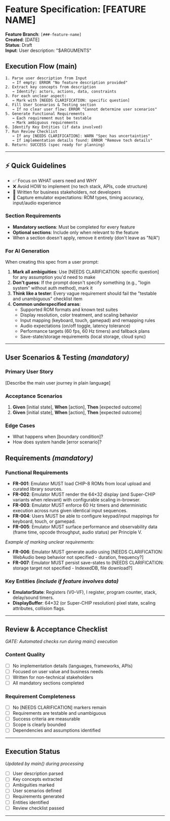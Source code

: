 # Feature Specification: [FEATURE NAME]

**Feature Branch**: `[###-feature-name]`  
**Created**: [DATE]  
**Status**: Draft  
**Input**: User description: "$ARGUMENTS"

## Execution Flow (main)
```
1. Parse user description from Input
   → If empty: ERROR "No feature description provided"
2. Extract key concepts from description
   → Identify: actors, actions, data, constraints
3. For each unclear aspect:
   → Mark with [NEEDS CLARIFICATION: specific question]
4. Fill User Scenarios & Testing section
   → If no clear user flow: ERROR "Cannot determine user scenarios"
5. Generate Functional Requirements
   → Each requirement must be testable
   → Mark ambiguous requirements
6. Identify Key Entities (if data involved)
7. Run Review Checklist
   → If any [NEEDS CLARIFICATION]: WARN "Spec has uncertainties"
   → If implementation details found: ERROR "Remove tech details"
8. Return: SUCCESS (spec ready for planning)
```

---

## ⚡ Quick Guidelines
- ✅ Focus on WHAT users need and WHY
- ❌ Avoid HOW to implement (no tech stack, APIs, code structure)
- 👥 Written for business stakeholders, not developers
- 🎯 Capture emulator expectations: ROM types, timing accuracy, input/audio experience

### Section Requirements
- **Mandatory sections**: Must be completed for every feature
- **Optional sections**: Include only when relevant to the feature
- When a section doesn't apply, remove it entirely (don't leave as "N/A")

### For AI Generation
When creating this spec from a user prompt:
1. **Mark all ambiguities**: Use [NEEDS CLARIFICATION: specific question] for any assumption you'd need to make
2. **Don't guess**: If the prompt doesn't specify something (e.g., "login system" without auth method), mark it
3. **Think like a tester**: Every vague requirement should fail the "testable and unambiguous" checklist item
4. **Common underspecified areas**:
   - Supported ROM formats and known test suites
   - Display resolution, color treatment, and scaling behavior  
   - Input mapping (keyboard, touch, gamepad) and remapping rules
   - Audio expectations (on/off toggle, latency tolerance)
   - Performance targets (60 fps, 60 Hz timers) and fallback plans
   - Save-state/storage requirements (local storage, cloud sync)

---

## User Scenarios & Testing *(mandatory)*

### Primary User Story
[Describe the main user journey in plain language]

### Acceptance Scenarios
1. **Given** [initial state], **When** [action], **Then** [expected outcome]
2. **Given** [initial state], **When** [action], **Then** [expected outcome]

### Edge Cases
- What happens when [boundary condition]?
- How does system handle [error scenario]?

## Requirements *(mandatory)*

### Functional Requirements
- **FR-001**: Emulator MUST load CHIP-8 ROMs from local upload and curated library sources.
- **FR-002**: Emulator MUST render the 64×32 display (and Super-CHIP variants when relevant) with configurable scaling in-browser.
- **FR-003**: Emulator MUST enforce 60 Hz timers and deterministic execution across runs given identical input sequences.
- **FR-004**: Users MUST be able to configure keypad/input mappings for keyboard, touch, or gamepad.
- **FR-005**: Emulator MUST surface performance and observability data (frame time, opcode throughput, audio status) per Principle V.

*Example of marking unclear requirements:*
- **FR-006**: Emulator MUST generate audio using [NEEDS CLARIFICATION: WebAudio beep behavior not specified - duration, frequency?]
- **FR-007**: Emulator MUST persist save-states to [NEEDS CLARIFICATION: storage target not specified - IndexedDB, file download?]

### Key Entities *(include if feature involves data)*
- **EmulatorState**: Registers (V0–VF), I register, program counter, stack, delay/sound timers.
- **DisplayBuffer**: 64×32 (or Super-CHIP resolution) pixel state, scaling attributes, collision flags.

---

## Review & Acceptance Checklist
*GATE: Automated checks run during main() execution*

### Content Quality
- [ ] No implementation details (languages, frameworks, APIs)
- [ ] Focused on user value and business needs
- [ ] Written for non-technical stakeholders
- [ ] All mandatory sections completed

### Requirement Completeness
- [ ] No [NEEDS CLARIFICATION] markers remain
- [ ] Requirements are testable and unambiguous  
- [ ] Success criteria are measurable
- [ ] Scope is clearly bounded
- [ ] Dependencies and assumptions identified

---

## Execution Status
*Updated by main() during processing*

- [ ] User description parsed
- [ ] Key concepts extracted
- [ ] Ambiguities marked
- [ ] User scenarios defined
- [ ] Requirements generated
- [ ] Entities identified
- [ ] Review checklist passed

---
